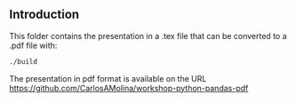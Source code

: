 ## Introduction

This folder contains the presentation in a .tex file that can be converted to a .pdf file with:

```bash 
./build
```

The presentation in pdf format is available on the URL https://github.com/CarlosAMolina/workshop-python-pandas-pdf
